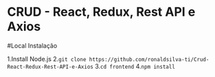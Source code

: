 # CRUD - React, Redux, Rest API e Axios

#Local Instalação

1.Install Node.js
2.```git clone https://github.com/ronaldsilva-ti/Crud-React-Redux-Rest-API-e-Axios```
3.```cd frontend```
4.```npm install```
